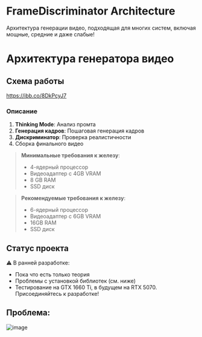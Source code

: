 # FrameDiscriminator Architecture
Архитектура генерации видео, подходящая для многих систем, включая мощные, средние и даже слабые!

# Архитектура генератора видео

## Схема работы
https://ibb.co/8DkPcyJ7

### Описание
1. **Thinking Mode**: Анализ промта
2. **Генерация кадров**: Пошаговая генерация кадров
3. **Дискриминатор**: Проверка реалистичности
4. Сборка финального видео

> **Минимальные требования к железу**:  
> - 4-ядерный процессор
> - Видеоадаптер с 4GB VRAM
> - 8 GB RAM
> - SSD диск

> **Рекомендуемые требования к железу**:
> - 6-ядерный процессор
> - Видеоадаптер с 6GB VRAM
> - 16GB RAM
> - SSD диск

## Статус проекта
⚠️ В ранней разработке:  
- Пока что есть только теория
- Проблемы с установкой библиотек (см. ниже)
- Тестирование на GTX 1660 Ti, в будущем на RTX 5070.
Присоединяйтесь к разработке!

## Проблема:
![image](https://github.com/user-attachments/assets/55cb7a5e-9538-4a9c-bd3f-4964903084f9)
